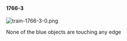 #### 1766-3
![train-1766-3-0.png](https://github.com/lil-lab/nlvr/raw/master/nlvr/train/images/16/train-1766-3-0.png "train-1766-3-0.png")

None of the blue objects are touching any edge